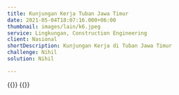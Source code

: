 ```yaml
---
title: Kunjungan Kerja Tuban Jawa Timur
date: 2021-05-04T18:07:16.000+06:00
thumbnail: images/lain/k6.jpeg
service: Lingkungan, Construction Engineering
client: Nasional
shortDescription: Kunjungan Kerja di Tuban Jawa Timur 
challenge: Nihil
solution: Nihil

---
```

{{<youtube tl9lOBvfP5c>}}
{{<youtube Y3c0zH81czY>}}